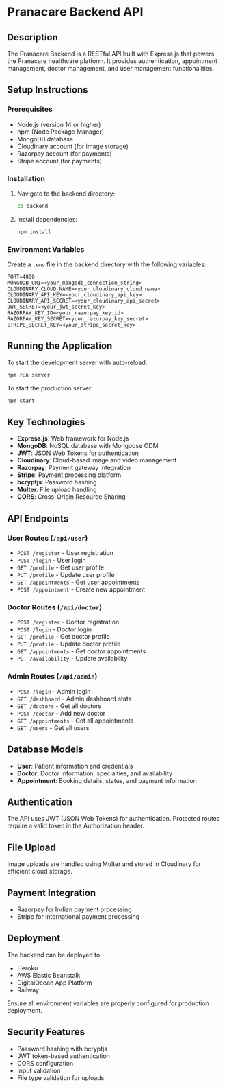 # Pranacare Backend API

## Description
The Pranacare Backend is a RESTful API built with Express.js that powers the Pranacare healthcare platform. It provides authentication, appointment management, doctor management, and user management functionalities.

## Setup Instructions

### Prerequisites
- Node.js (version 14 or higher)
- npm (Node Package Manager)
- MongoDB database
- Cloudinary account (for image storage)
- Razorpay account (for payments)
- Stripe account (for payments)

### Installation
1. Navigate to the backend directory:
   ```bash
   cd backend
   ```
2. Install dependencies:
   ```bash
   npm install
   ```

### Environment Variables
Create a `.env` file in the backend directory with the following variables:
```
PORT=4000
MONGODB_URI=<your_mongodb_connection_string>
CLOUDINARY_CLOUD_NAME=<your_cloudinary_cloud_name>
CLOUDINARY_API_KEY=<your_cloudinary_api_key>
CLOUDINARY_API_SECRET=<your_cloudinary_api_secret>
JWT_SECRET=<your_jwt_secret_key>
RAZORPAY_KEY_ID=<your_razorpay_key_id>
RAZORPAY_KEY_SECRET=<your_razorpay_key_secret>
STRIPE_SECRET_KEY=<your_stripe_secret_key>
```

## Running the Application
To start the development server with auto-reload:
```bash
npm run server
```
To start the production server:
```bash
npm start
```

## Key Technologies
- **Express.js**: Web framework for Node.js
- **MongoDB**: NoSQL database with Mongoose ODM
- **JWT**: JSON Web Tokens for authentication
- **Cloudinary**: Cloud-based image and video management
- **Razorpay**: Payment gateway integration
- **Stripe**: Payment processing platform
- **bcryptjs**: Password hashing
- **Multer**: File upload handling
- **CORS**: Cross-Origin Resource Sharing

## API Endpoints

### User Routes (`/api/user`)
- `POST /register` - User registration
- `POST /login` - User login
- `GET /profile` - Get user profile
- `PUT /profile` - Update user profile
- `GET /appointments` - Get user appointments
- `POST /appointment` - Create new appointment

### Doctor Routes (`/api/doctor`)
- `POST /register` - Doctor registration
- `POST /login` - Doctor login
- `GET /profile` - Get doctor profile
- `PUT /profile` - Update doctor profile
- `GET /appointments` - Get doctor appointments
- `PUT /availability` - Update availability

### Admin Routes (`/api/admin`)
- `POST /login` - Admin login
- `GET /dashboard` - Admin dashboard stats
- `GET /doctors` - Get all doctors
- `POST /doctor` - Add new doctor
- `GET /appointments` - Get all appointments
- `GET /users` - Get all users

## Database Models
- **User**: Patient information and credentials
- **Doctor**: Doctor information, specialties, and availability
- **Appointment**: Booking details, status, and payment information

## Authentication
The API uses JWT (JSON Web Tokens) for authentication. Protected routes require a valid token in the Authorization header.

## File Upload
Image uploads are handled using Multer and stored in Cloudinary for efficient cloud storage.

## Payment Integration
- Razorpay for Indian payment processing
- Stripe for international payment processing

## Deployment
The backend can be deployed to:
- Heroku
- AWS Elastic Beanstalk
- DigitalOcean App Platform
- Railway

Ensure all environment variables are properly configured for production deployment.

## Security Features
- Password hashing with bcryptjs
- JWT token-based authentication
- CORS configuration
- Input validation
- File type validation for uploads

